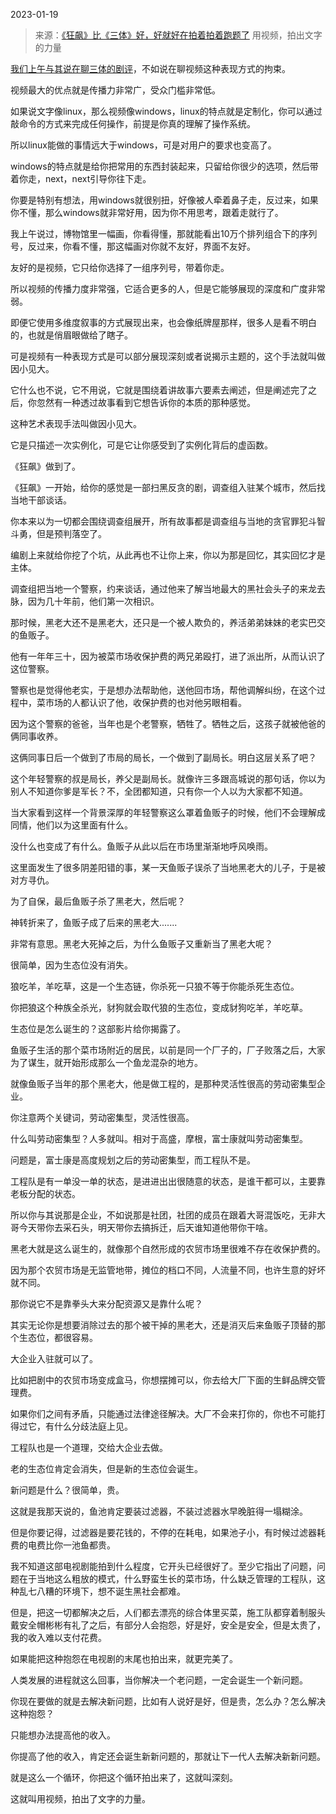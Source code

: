 2023-01-19

> 来源：[《狂飙》比《三体》好，好就好在拍着拍着跑题了](http://mp.weixin.qq.com/s?__biz=MzU3NDc5Nzc0NQ==&mid=2247522242&idx=1&sn=f919b58f6d96a61ff4fb220d27935f54&chksm=fd2e351cca59bc0ade1c14ff94abc82ec61f8fe57ee464f518c115a1e1bd8d3b49502aba8b74&scene=27#wechat_redirect)
> 用视频，拍出文字的力量

[我们上午与其说在聊三体的剧评](http://mp.weixin.qq.com/s?__biz=MzU0MjYwNDU2Mw==&mid=2247509405&idx=1&sn=a7685dd63fd43b846bf1546d435c5979&chksm=fb1ac9e1cc6d40f769c58589088f933922bcc0154c64b2b80450ea390ee115d616ffd41a3076&scene=21#wechat_redirect)，不如说在聊视频这种表现方式的拘束。  

视频最大的优点就是传播力非常广，受众门槛非常低。  

如果说文字像linux，那么视频像windows，linux的特点就是定制化，你可以通过敲命令的方式来完成任何操作，前提是你真的理解了操作系统。  

所以linux能做的事情远大于windows，可是对用户的要求也变高了。

windows的特点就是给你把常用的东西封装起来，只留给你很少的选项，然后带着你走，next，next引导你往下走。  

你要是特别有想法，用windows就很别扭，好像被人牵着鼻子走，反过来，如果你不懂，那么windows就非常好用，因为你不用思考，跟着走就行了。  

我上午说过，博物馆里一幅画，你看得懂，那就能看出10万个排列组合下的序列号，反过来，你看不懂，那这幅画对你就不友好，界面不友好。  

友好的是视频，它只给你选择了一组序列号，带着你走。

所以视频的传播力度非常强，它适合更多的人，但是它能够展现的深度和广度非常弱。  

即便它使用多维度叙事的方式展现出来，也会像纸牌屋那样，很多人是看不明白的，也就是俏眉眼做给了瞎子。  

可是视频有一种表现方式是可以部分展现深刻或者说揭示主题的，这个手法就叫做因小见大。

它什么也不说，它不用说，它就是围绕着讲故事六要素去阐述，但是阐述完了之后，你忽然有一种透过故事看到它想告诉你的本质的那种感觉。  

这种艺术表现手法叫做因小见大。

它是只描述一次实例化，可是它让你感受到了实例化背后的虚函数。  

《狂飙》做到了。  

《狂飙》一开始，给你的感觉是一部扫黑反贪的剧，调查组入驻某个城市，然后找当地干部谈话。

你本来以为一切都会围绕调查组展开，所有故事都是调查组与当地的贪官罪犯斗智斗勇，但是预判落空了。  

编剧上来就给你挖了个坑，从此再也不让你上来，你以为那是回忆，其实回忆才是主体。  

调查组把当地一个警察，约来谈话，通过他来了解当地最大的黑社会头子的来龙去脉，因为几十年前，他们第一次相识。  

那时候，黑老大还不是黑老大，还只是一个被人欺负的，养活弟弟妹妹的老实巴交的鱼贩子。

他有一年年三十，因为被菜市场收保护费的两兄弟殴打，进了派出所，从而认识了这位警察。  

警察也是觉得他老实，于是想办法帮助他，送他回市场，帮他调解纠纷，在这个过程中，菜市场的人都认识了他，收保护费的也对他另眼相看。

因为这个警察的爸爸，当年也是个老警察，牺牲了。牺牲之后，这孩子就被他爸的俩同事收养。

这俩同事日后一个做到了市局的局长，一个做到了副局长。明白这层关系了吧？  

这个年轻警察的叔是局长，养父是副局长。就像许三多跟高城说的那句话，你以为别人不知道你爹是军长？不，全团都知道，只有你一个人以为大家都不知道。

当大家看到这样一个背景深厚的年轻警察这么罩着鱼贩子的时候，他们不会理解成同情，他们以为这里面有什么。  

没什么也变成了有什么。鱼贩子从此以后在市场里渐渐地呼风唤雨。

这里面发生了很多阴差阳错的事，某一天鱼贩子误杀了当地黑老大的儿子，于是被对方寻仇。  

为了自保，最后鱼贩子杀了黑老大，然后呢？  

神转折来了，鱼贩子成了后来的黑老大.......

非常有意思。黑老大死掉之后，为什么鱼贩子又重新当了黑老大呢？

很简单，因为生态位没有消失。

狼吃羊，羊吃草，这是一个生态链，你杀死一只狼不等于你能杀死生态位。

你把狼这个种族全杀光，豺狗就会取代狼的生态位，变成豺狗吃羊，羊吃草。  

生态位是怎么诞生的？这部影片给你揭露了。  

鱼贩子生活的那个菜市场附近的居民，以前是同一个厂子的，厂子败落之后，大家为了谋生，就开始形成那么一个鱼龙混杂的地方。  

就像鱼贩子当年的那个黑老大，他是做工程的，是那种灵活性很高的劳动密集型企业。  

你注意两个关键词，劳动密集型，灵活性很高。  

什么叫劳动密集型？人多就叫。相对于高盛，摩根，富士康就叫劳动密集型。  

问题是，富士康是高度规划之后的劳动密集型，而工程队不是。

工程队是有一单没一单的状态，是进进出出很随意的状态，是谁干都可以，主要靠老板分配的状态。

所以你与其说那是企业，不如说那是社团，社团的成员在跟着大哥混饭吃，无非大哥今天带你去采石头，明天带你去搞拆迁，后天谁知道他带你干啥。  

黑老大就是这么诞生的，就像那个自然形成的农贸市场里很难不存在收保护费的。  

因为那个农贸市场是无监管地带，摊位的档口不同，人流量不同，也许生意的好坏就不同。  

那你说它不是靠拳头大来分配资源又是靠什么呢？  

其实无论你是想要消除过去的那个被干掉的黑老大，还是消灭后来鱼贩子顶替的那个生态位，都很容易。  

大企业入驻就可以了。  

比如把剧中的农贸市场变成盒马，你想摆摊可以，你去给大厂下面的生鲜品牌交管理费。  

如果你们之间有矛盾，只能通过法律途径解决。大厂不会来打你的，你也不可能打得过它，有什么分歧法庭上见。  

工程队也是一个道理，交给大企业去做。  

老的生态位肯定会消失，但是新的生态位会诞生。  

新问题是什么？很简单，贵。

这就是我那天说的，鱼池肯定要装过滤器，不装过滤器水早晚脏得一塌糊涂。  

但是你要记得，过滤器是要花钱的，不停的在耗电，如果池子小，有时候过滤器耗费的电费比你一池鱼都贵。

我不知道这部电视剧能拍到什么程度，它开头已经很好了。至少它指出了问题，问题在于当地这么粗放的模式，什么野蛮生长的菜市场，什么缺乏管理的工程队，这种乱七八糟的环境下，想不诞生黑社会都难。

但是，把这一切都解决之后，人们都去漂亮的综合体里买菜，施工队都穿着制服头戴安全帽彬彬有礼了之后，有部分人会抱怨，好是好，安全是安全，但是太贵了，我的收入难以支付花费。  

如果能把这种抱怨在电视剧的末尾也拍出来，就更完美了。  

人类发展的进程就这么回事，当你解决一个老问题，一定会诞生一个新问题。  

你现在要做的就是去解决新问题，比如有人说好是好，但是贵，怎么办？怎么解决这种抱怨？  

只能想办法提高他的收入。

你提高了他的收入，肯定还会诞生新新问题的，那就让下一代人去解决新新问题。  

就是这么一个循环，你把这个循环拍出来了，这就叫深刻。  

这就叫用视频，拍出了文字的力量。

